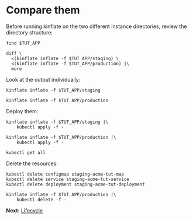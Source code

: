 # Compare them

Before running kinflate on the two different instance
directories, review the directory
structure:

<!-- @listFiles @test -->
```
find $TUT_APP
```

<!-- @compareKinflateOutput -->
```
diff \
  <(kinflate inflate -f $TUT_APP/staging) \
  <(kinflate inflate -f $TUT_APP/production) |\
  more
```

Look at the output individually:

<!-- @runKinflateStaging @test -->
```
kinflate inflate -f $TUT_APP/staging
```

<!-- @runKinflateProduction @test -->
```
kinflate inflate -f $TUT_APP/production
```

Deploy them:

<!-- @deployStaging -->
```
kinflate inflate -f $TUT_APP/staging |\
    kubectl apply -f -
```

<!-- @deployProduction -->
```
kinflate inflate -f $TUT_APP/production |\
    kubectl apply -f -
```

<!-- @getAll -->
```
kubectl get all
```

Delete the resources:

<!-- @deleteStaging -->
```
kubectl delete configmap staging-acme-tut-map
kubectl delete service staging-acme-tut-service
kubectl delete deployment staging-acme-tut-deployment
```

<!-- @deleteProduction -->
```
kinflate inflate -f $TUT_APP/production |\
    kubectl delete -f -
```

__Next:__ [Lifecycle](../lifecycle.md)
